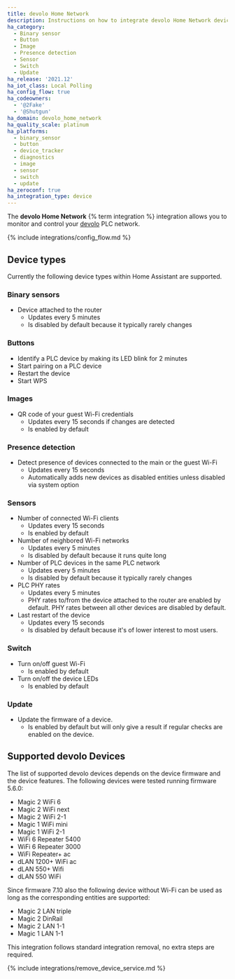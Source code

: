 ```yaml
---
title: devolo Home Network
description: Instructions on how to integrate devolo Home Network devices with Home Assistant.
ha_category:
  - Binary sensor
  - Button
  - Image
  - Presence detection
  - Sensor
  - Switch
  - Update
ha_release: '2021.12'
ha_iot_class: Local Polling
ha_config_flow: true
ha_codeowners:
  - '@2Fake'
  - '@Shutgun'
ha_domain: devolo_home_network
ha_quality_scale: platinum
ha_platforms:
  - binary_sensor
  - button
  - device_tracker
  - diagnostics
  - image
  - sensor
  - switch
  - update
ha_zeroconf: true
ha_integration_type: device
---
```


The **devolo Home Network** {% term integration %} integration allows you to monitor and control your [devolo](https://www.devolo.global) PLC network.

{% include integrations/config_flow.md %}

## Device types

Currently the following device types within Home Assistant are supported.

### Binary sensors

- Device attached to the router
  - Updates every 5 minutes
  - Is disabled by default because it typically rarely changes

### Buttons

- Identify a PLC device by making its LED blink for 2 minutes
- Start pairing on a PLC device
- Restart the device
- Start WPS

### Images

- QR code of your guest Wi-Fi credentials
  - Updates every 15 seconds if changes are detected
  - Is enabled by default

### Presence detection

- Detect presence of devices connected to the main or the guest Wi-Fi
  - Updates every 15 seconds
  - Automatically adds new devices as disabled entities unless disabled via system option

### Sensors

- Number of connected Wi-Fi clients
  - Updates every 15 seconds
  - Is enabled by default
- Number of neighbored Wi-Fi networks
  - Updates every 5 minutes
  - Is disabled by default because it runs quite long
- Number of PLC devices in the same PLC network
  - Updates every 5 minutes
  - Is disabled by default because it typically rarely changes
- PLC PHY rates
  - Updates every 5 minutes
  - PHY rates to/from the device attached to the router are enabled by default. PHY rates between all other devices are disabled by default.
- Last restart of the device
  - Updates every 15 seconds
  - Is disabled by default because it's of lower interest to most users.

### Switch

- Turn on/off guest Wi-Fi
  - Is enabled by default
- Turn on/off the device LEDs
  - Is enabled by default

### Update

- Update the firmware of a device.
  - Is enabled by default but will only give a result if regular checks are enabled on the device.

## Supported devolo Devices

The list of supported devolo devices depends on the device firmware and the device features. The following devices were tested running firmware 5.6.0:

- Magic 2 WiFi 6
- Magic 2 WiFi next
- Magic 2 WiFi 2-1
- Magic 1 WiFi mini
- Magic 1 WiFi 2-1
- WiFi 6 Repeater 5400
- WiFi 6 Repeater 3000
- WiFi Repeater+ ac
- dLAN 1200+ WiFi ac
- dLAN 550+ Wifi
- dLAN 550 WiFi

Since firmware 7.10 also the following device without Wi-Fi can be used as long as the corresponding entities are supported:

- Magic 2 LAN triple
- Magic 2 DinRail
- Magic 2 LAN 1-1
- Magic 1 LAN 1-1

This integration follows standard integration removal, no extra steps are required.

{% include integrations/remove_device_service.md %}
